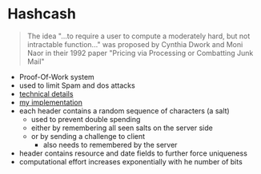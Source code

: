 # Hashcash

> The idea "...to require a user to compute a moderately hard, but not intractable function..." was proposed by Cynthia Dwork and Moni Naor in their 1992 paper "Pricing via Processing or Combatting Junk Mail"

- Proof-Of-Work system
- used to limit Spam and dos attacks
- [technical details](https://en.wikipedia.org/wiki/Hashcash)
- [my implementation](https://gist.github.com/M0r13n/f8fc71bc57b475c9841a663da57ec504)
- each header contains a random sequence of characters (a salt)
  - used to prevent double spending
  - either by remembering all seen salts on the server side
  - or by sending a challenge to client
    - also needs to remembered by the server
- header contains resource and date fields to further force uniqueness
- computational effort increases exponentially with he number of bits